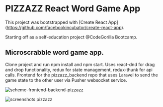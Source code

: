 # PIZZAZZ React Word Game App

This project was bootstrapped with [Create React App] (https://github.com/facebookincubator/create-react-app).

Starting off as a self-education project @CodeGorilla Bootcamp.
## Microscrabble word game app.

Clone project and run npm install and npm start.
Uses react-dnd for drag and drop functionality, redux for state management,
redux-thunk for api calls.
Frontend for the pizzazz_backend repo that uses Laravel to send the game state to the other user via Pusher websocket service.

![scheme-frontend-backend-pizzazz](https://raw.githubusercontent.com/heinerbehrends/pizzazz/master/Pizzazz-swin-lanes-frontend-backend.png)

![screenshots pizzazz](https://raw.githubusercontent.com/heinerbehrends/pizzazz/master/Pizzazz-screenshots.png)

